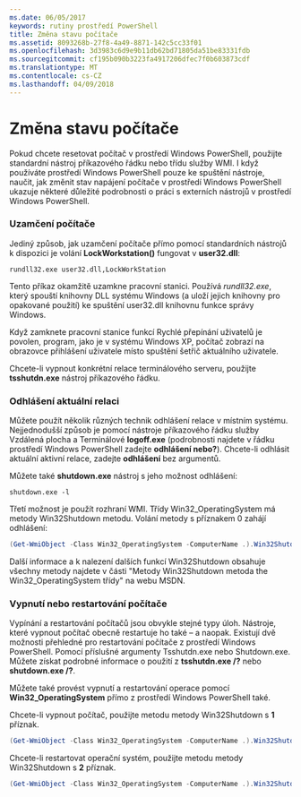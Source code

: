 ```yaml
---
ms.date: 06/05/2017
keywords: rutiny prostředí PowerShell
title: Změna stavu počítače
ms.assetid: 8093268b-27f8-4a49-8871-142c5cc33f01
ms.openlocfilehash: 3d3983c6d9e9b11db62bd71805da51be83331fdb
ms.sourcegitcommit: cf195b090b3223fa4917206dfec7f0b603873cdf
ms.translationtype: MT
ms.contentlocale: cs-CZ
ms.lasthandoff: 04/09/2018
---
```

# <a name="changing-computer-state"></a>Změna stavu počítače

Pokud chcete resetovat počítač v prostředí Windows PowerShell, použijte standardní nástroj příkazového řádku nebo třídu služby WMI. I když používáte prostředí Windows PowerShell pouze ke spuštění nástroje, naučit, jak změnit stav napájení počítače v prostředí Windows PowerShell ukazuje některé důležité podrobnosti o práci s externích nástrojů v prostředí Windows PowerShell.

### <a name="locking-a-computer"></a>Uzamčení počítače

Jediný způsob, jak uzamčení počítače přímo pomocí standardních nástrojů k dispozici je volání **LockWorkstation()** fungovat v **user32.dll**:

```
rundll32.exe user32.dll,LockWorkStation
```

Tento příkaz okamžitě uzamkne pracovní stanici. Používá *rundll32.exe*, který spouští knihovny DLL systému Windows (a uloží jejich knihovny pro opakované použití) ke spuštění user32.dll knihovnu funkce správy Windows.

Když zamknete pracovní stanice funkcí Rychlé přepínání uživatelů je povolen, program, jako je v systému Windows XP, počítač zobrazí na obrazovce přihlášení uživatele místo spuštění šetřič aktuálního uživatele.

Chcete-li vypnout konkrétní relace terminálového serveru, použijte **tsshutdn.exe** nástroj příkazového řádku.

### <a name="logging-off-the-current-session"></a>Odhlášení aktuální relaci

Můžete použít několik různých technik odhlášení relace v místním systému. Nejjednodušší způsob je pomocí nástroje příkazového řádku služby Vzdálená plocha a Terminálové **logoff.exe** (podrobnosti najdete v řádku prostředí Windows PowerShell zadejte **odhlášení nebo?**). Chcete-li odhlásit aktuální aktivní relace, zadejte **odhlášení** bez argumentů.

Můžete také **shutdown.exe** nástroj s jeho možnost odhlášení:

```
shutdown.exe -l
```

Třetí možnost je použít rozhraní WMI. Třídy Win32_OperatingSystem má metody Win32Shutdown metodu. Volání metody s příznakem 0 zahájí odhlášení:

```powershell
(Get-WmiObject -Class Win32_OperatingSystem -ComputerName .).Win32Shutdown(0)
```

Další informace a k nalezení dalších funkcí Win32Shutdown obsahuje všechny metody najdete v části "Metody Win32Shutdown metoda the Win32_OperatingSystem třídy" na webu MSDN.

### <a name="shutting-down-or-restarting-a-computer"></a>Vypnutí nebo restartování počítače

Vypínání a restartování počítačů jsou obvykle stejné typy úloh. Nástroje, které vypnout počítač obecně restartuje ho také – a naopak. Existují dvě možnosti přehledné pro restartování počítače z prostředí Windows PowerShell. Pomocí příslušné argumenty Tsshutdn.exe nebo Shutdown.exe. Můžete získat podrobné informace o použití z **tsshutdn.exe /?** nebo **shutdown.exe /?**.

Můžete také provést vypnutí a restartování operace pomocí **Win32_OperatingSystem** přímo z prostředí Windows PowerShell také.

Chcete-li vypnout počítač, použijte metodu metody Win32Shutdown s **1** příznak.

```powershell
(Get-WmiObject -Class Win32_OperatingSystem -ComputerName .).Win32Shutdown(1)
```

Chcete-li restartovat operační systém, použijte metodu metody Win32Shutdown s **2** příznak.

```powershell
(Get-WmiObject -Class Win32_OperatingSystem -ComputerName .).Win32Shutdown(2)
```